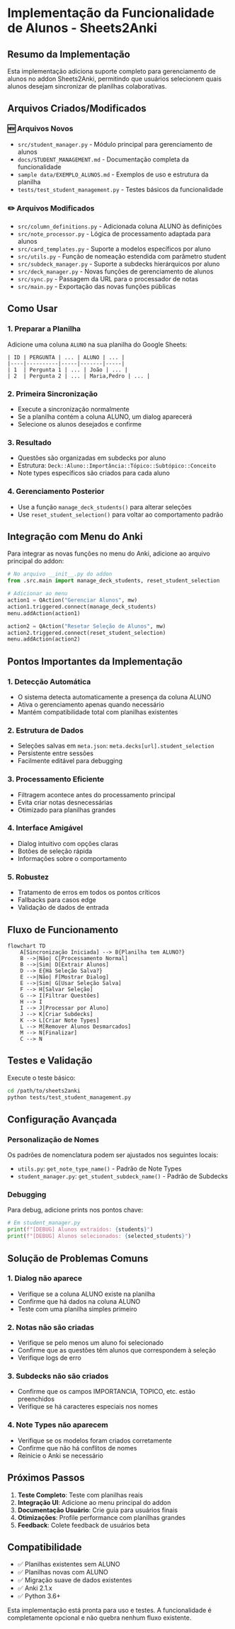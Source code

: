 # Implementação da Funcionalidade de Alunos - Sheets2Anki

## Resumo da Implementação

Esta implementação adiciona suporte completo para gerenciamento de alunos no addon Sheets2Anki, permitindo que usuários selecionem quais alunos desejam sincronizar de planilhas colaborativas.

## Arquivos Criados/Modificados

### 🆕 Arquivos Novos
- `src/student_manager.py` - Módulo principal para gerenciamento de alunos
- `docs/STUDENT_MANAGEMENT.md` - Documentação completa da funcionalidade  
- `sample data/EXEMPLO_ALUNOS.md` - Exemplos de uso e estrutura da planilha
- `tests/test_student_management.py` - Testes básicos da funcionalidade

### ✏️ Arquivos Modificados
- `src/column_definitions.py` - Adicionada coluna ALUNO às definições
- `src/note_processor.py` - Lógica de processamento adaptada para alunos
- `src/card_templates.py` - Suporte a modelos específicos por aluno
- `src/utils.py` - Função de nomeação estendida com parâmetro student
- `src/subdeck_manager.py` - Suporte a subdecks hierárquicos por aluno
- `src/deck_manager.py` - Novas funções de gerenciamento de alunos
- `src/sync.py` - Passagem da URL para o processador de notas
- `src/main.py` - Exportação das novas funções públicas

## Como Usar

### 1. Preparar a Planilha
Adicione uma coluna `ALUNO` na sua planilha do Google Sheets:
```
| ID | PERGUNTA | ... | ALUNO | ... |
|----|----------|-----|-------|-----|
| 1  | Pergunta 1 | ... | João | ... |
| 2  | Pergunta 2 | ... | Maria,Pedro | ... |
```

### 2. Primeira Sincronização
- Execute a sincronização normalmente
- Se a planilha contém a coluna ALUNO, um dialog aparecerá
- Selecione os alunos desejados e confirme

### 3. Resultado
- Questões são organizadas em subdecks por aluno
- Estrutura: `Deck::Aluno::Importância::Tópico::Subtópico::Conceito`
- Note types específicos são criados para cada aluno

### 4. Gerenciamento Posterior
- Use a função `manage_deck_students()` para alterar seleções
- Use `reset_student_selection()` para voltar ao comportamento padrão

## Integração com Menu do Anki

Para integrar as novas funções no menu do Anki, adicione ao arquivo principal do addon:

```python
# No arquivo __init__.py do addon
from .src.main import manage_deck_students, reset_student_selection

# Adicionar ao menu
action1 = QAction("Gerenciar Alunos", mw)
action1.triggered.connect(manage_deck_students)
menu.addAction(action1)

action2 = QAction("Resetar Seleção de Alunos", mw)  
action2.triggered.connect(reset_student_selection)
menu.addAction(action2)
```

## Pontos Importantes da Implementação

### 1. Detecção Automática
- O sistema detecta automaticamente a presença da coluna ALUNO
- Ativa o gerenciamento apenas quando necessário
- Mantém compatibilidade total com planilhas existentes

### 2. Estrutura de Dados
- Seleções salvas em `meta.json`: `meta.decks[url].student_selection`
- Persistente entre sessões
- Facilmente editável para debugging

### 3. Processamento Eficiente
- Filtragem acontece antes do processamento principal
- Evita criar notas desnecessárias
- Otimizado para planilhas grandes

### 4. Interface Amigável
- Dialog intuitivo com opções claras
- Botões de seleção rápida
- Informações sobre o comportamento

### 5. Robustez
- Tratamento de erros em todos os pontos críticos
- Fallbacks para casos edge
- Validação de dados de entrada

## Fluxo de Funcionamento

```mermaid
flowchart TD
    A[Sincronização Iniciada] --> B{Planilha tem ALUNO?}
    B -->|Não| C[Processamento Normal]
    B -->|Sim| D[Extrair Alunos]
    D --> E{Há Seleção Salva?}
    E -->|Não| F[Mostrar Dialog]
    E -->|Sim| G[Usar Seleção Salva]
    F --> H[Salvar Seleção]
    G --> I[Filtrar Questões]
    H --> I
    I --> J[Processar por Aluno]
    J --> K[Criar Subdecks]
    K --> L[Criar Note Types]
    L --> M[Remover Alunos Desmarcados]
    M --> N[Finalizar]
    C --> N
```

## Testes e Validação

Execute o teste básico:
```bash
cd /path/to/sheets2anki
python tests/test_student_management.py
```

## Configuração Avançada

### Personalização de Nomes
Os padrões de nomenclatura podem ser ajustados nos seguintes locais:
- `utils.py`: `get_note_type_name()` - Padrão de Note Types
- `student_manager.py`: `get_student_subdeck_name()` - Padrão de Subdecks

### Debugging
Para debug, adicione prints nos pontos chave:
```python
# Em student_manager.py
print(f"[DEBUG] Alunos extraídos: {students}")
print(f"[DEBUG] Alunos selecionados: {selected_students}")
```

## Solução de Problemas Comuns

### 1. Dialog não aparece
- Verifique se a coluna ALUNO existe na planilha
- Confirme que há dados na coluna ALUNO
- Teste com uma planilha simples primeiro

### 2. Notas não são criadas
- Verifique se pelo menos um aluno foi selecionado
- Confirme que as questões têm alunos que correspondem à seleção
- Verifique logs de erro

### 3. Subdecks não são criados
- Confirme que os campos IMPORTANCIA, TOPICO, etc. estão preenchidos
- Verifique se há caracteres especiais nos nomes

### 4. Note Types não aparecem
- Verifique se os modelos foram criados corretamente
- Confirme que não há conflitos de nomes
- Reinicie o Anki se necessário

## Próximos Passos

1. **Teste Completo**: Teste com planilhas reais
2. **Integração UI**: Adicione ao menu principal do addon
3. **Documentação Usuário**: Crie guia para usuários finais
4. **Otimizações**: Profile performance com planilhas grandes
5. **Feedback**: Colete feedback de usuários beta

## Compatibilidade

- ✅ Planilhas existentes sem ALUNO
- ✅ Planilhas novas com ALUNO
- ✅ Migração suave de dados existentes
- ✅ Anki 2.1.x
- ✅ Python 3.6+

Esta implementação está pronta para uso e testes. A funcionalidade é completamente opcional e não quebra nenhum fluxo existente.
